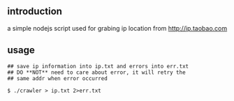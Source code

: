 ## introduction

a simple nodejs script used for grabing ip location from http://ip.taobao.com

## usage

```
## save ip information into ip.txt and errors into err.txt
## DO **NOT** need to care about error, it will retry the 
## same addr when error occurred

$ ./crawler > ip.txt 2>err.txt
```
